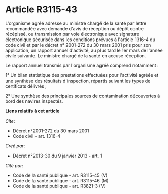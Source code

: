 # Article R3115-43

L'organisme agréé adresse au ministre chargé de la santé par lettre recommandée avec demande d'avis de réception ou dépôt
contre récépissé, ou transmission par voie électronique avec signature électronique sécurisée dans les conditions prévues à
l'article 1316-4 du code civil et par le décret n° 2001-272 du 30 mars 2001 pris pour son application, un rapport annuel
d'activité, au plus tard le 1er mars de l'année civile suivante. Le ministre chargé de la santé en accuse réception. 

Le rapport annuel transmis par l'organisme agréé comprend notamment : 

1° Un bilan statistique des prestations effectuées pour l'activité agréée et une synthèse des résultats d'inspection,
répartis suivant les types de certificats délivrés ; 

2° Une synthèse des principales sources de contamination découvertes à bord des navires inspectés.

**Liens relatifs à cet article**

_Cite_:

  - Décret n°2001-272 du 30 mars 2001
  - Code civil - art. 1316-4

_Créé par_:

  - Décret n°2013-30 du 9 janvier 2013 - art. 1

_Cité par_:

  - Code de la santé publique - art. R3115-45 (V)
  - Code de la santé publique - art. R3115-46 (M)
  - Code de la santé publique - art. R3821-3 (V)
